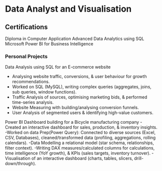 # Data Analyst and Visualisation

## Certifications
Diploma in Computer Application
Advanced Data Analytics using SQL
Microsoft Power BI for Business Intelligence



### Personal Projects

Data Analysis using SQL for an E-commerce website
- Analysing website traffic, conversions, & user behaviour for growth recommendations.
- Worked on SQL (MySQL), writing complex queries (aggregates, joins, sub queries, window functions).
- Traffic Analysis of sources, optimising marketing bids, & performed time-series analysis.
- Website Measuring with building/analysing conversion funnels.
- User Analysis of segmented users & identifying high-value customers.

Power BI Dashboard building for a Bicycle manufacturing company
-Created an interactive dashboard for sales, production, & inventory insights.
-Worked on data Prep(Power Query): Connected to diverse sources (Excel, CSV, Databases), cleaned/transformed data (profiling, aggregations, rolling calendars).
-Data Modelling a relational model (star schema, relationships, filter context).
-Writing DAX measures/calculated columns for calculations, time intelligence (YoY growth), & KPIs (sales targets, inventory turnover).
-Visualisation of an interactive dashboard (charts, tables, slicers, drill-down/through).

